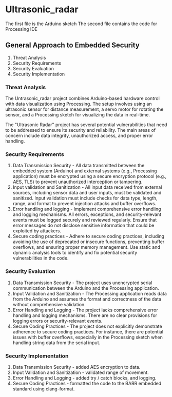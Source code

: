 # Ultrasonic_radar
The first file is the Arduino sketch
The second file contains the code for Processing IDE 

## General Approach to Embedded Security

1. Threat Analysis
2. Security Requirements
3. Security Evaluation
4. Security Implementation

### Threat Analysis

The Untrasonic_radar project combines Arduino-based hardware control with data
visualization using Processing. The setup involves using an ultrasonic sensor
for distance measurement, a servo motor for rotating the sensor, and a Processing
sketch for visualizing the data in real-time.

The "Ultrasonic Radar" project has several potential vulnerabilities that need
to be addressed to ensure its security and reliability. The main areas of
concern include data integrity, unauthorized access, and proper error handling.

### Security Requirements

1. Data Transmission Security - All data transmitted between the embedded system (Arduino) and external systems (e.g., Processing application) must be encrypted using a secure encryption protocol (e.g., AES, TLS) to prevent unauthorized interception or tampering.
2. Input validation and Sanitization - All input data received from external sources, including sensor data and user inputs, must be validated and sanitized. Input validation must include checks for data type, length, range, and format to prevent injection attacks and buffer overflows.
3. Error handling and logging - Implement comprehensive error handling and logging mechanisms. All errors, exceptions, and security-relevant events must be logged securely and reviewed regularly. Ensure that error messages do not disclose sensitive information that could be exploited by attackers.
4. Secure coding practices - Adhere to secure coding practices, including avoiding the use of deprecated or insecure functions, preventing buffer overflows, and ensuring proper memory management. Use static and dynamic analysis tools to identify and fix potential security vulnerabilities in the code.

### Security Evaluation

1. Data Transmission Security - The project uses unencrypted serial communication between the Arduino and the Processing application.
2. Input Validation and Sanitization - The Processing application reads data from the Arduino and assumes the format and correctness of the data without comprehensive validation.
3. Error Handling and Logging - The project lacks comprehensive error handling and logging mechanisms. There are no clear provisions for logging errors or security-relevant events.
4. Secure Coding Practices - The project does not explicitly demonstrate adherence to secure coding practices. For instance, there are potential issues with buffer overflows, especially in the Processing sketch when handling string data from the serial input.

### Security Implementation

1. Data Transmission Security - added AES encryption to data.
2. Input Validation and Sanitization - validated range of movement. 
3. Error Handling and Logging - added try / catch blocks, and logging.
4. Secure Coding Practices - formatted the code to the BARR embedded standard 
using clang-format.